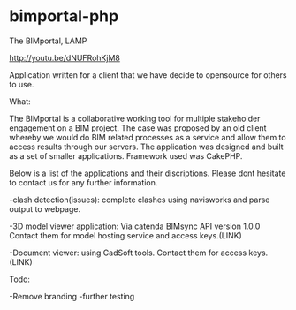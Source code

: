# bimportal-php

The BIMportal, LAMP

http://youtu.be/dNUFRohKjM8


Application written for a client that we have decide to opensource for others to use.


What:

The BIMportal is a collaborative working tool for multiple stakeholder engagement on a BIM project. The case was proposed by an old client whereby we would do BIM related processes as a service and allow them to access results through our servers. The application was designed and built as a set of smaller applications. Framework used was CakePHP.

Below is a list of the applications and their discriptions. Please dont hesitate to contact us for any further information.

-clash detection(issues): complete clashes using navisworks and parse output to webpage.

-3D model viewer application: Via catenda BIMsync API version 1.0.0 Contact them for model hosting service and access keys.(LINK)

-Document viewer: using CadSoft tools. Contact them for access keys. (LINK)




Todo: 

-Remove branding
-further testing
